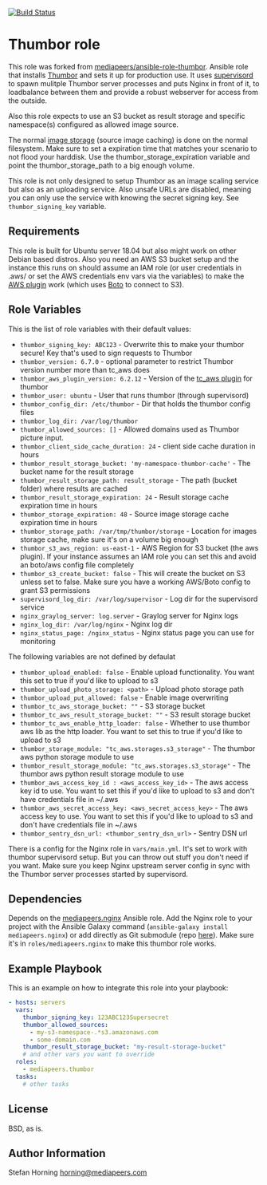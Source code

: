 [![Build Status](https://travis-ci.com/onaio/ansible-thumbor.svg?branch=master)](https://travis-ci.com/onaio/ansible-thumbor)

# Thumbor role
This role was forked from [mediapeers/ansible-role-thumbor](https://github.com/mediapeers/ansible-role-thumbor).
Ansible role that installs [Thumbor](https://github.com/thumbor/thumbor) and sets it up for production use.
It uses [supervisord](http://supervisord.org/) to spawn mulitple Thumbor server processes and puts Nginx in front of it, to loadbalance
between them and provide a robust webserver for access from the outside.

Also this role expects to use an S3 bucket as result storage and specific namespace(s) configured as allowed image source.

The normal [image storage](https://github.com/thumbor/thumbor/wiki/Image-storage) (source image caching) is done on the normal filesystem. Make sure to set a expiration time that matches your
scenario to not flood your harddisk. Use the thumbor_storage_expiration variable and point the thumbor_storage_path to a big enough volume.

This role is not only designed to setup Thumbor as an image scaling service but also as an uploading service.
Also unsafe URLs are disabled, meaning you can only use the service with knowing the secret signing key. See `thumbor_signing_key` variable.

## Requirements
This role is built for Ubuntu server 18.04 but also might work on other Debian based distros.
Also you need an AWS S3 bucket setup and the instance this runs on should assume an IAM role (or user credentials in .aws/ or set the AWS credentials env vars via the variables) to make the
[AWS plugin](https://github.com/thumbor-community/aws) work (which uses [Boto](https://boto3.readthedocs.org/en/latest/guide/quickstart.html#configuration) to connect to S3).

## Role Variables
This is the list of role variables with their default values:

* `thumbor_signing_key: ABC123` - Overwrite this to make your thumbor secure! Key that's used to sign requests to Thumbor
* `thumbor_version: 6.7.0` - optional parameter to restrict Thumbor version number more than tc_aws does
* `thumbor_aws_plugin_version: 6.2.12` - Version of the [tc_aws plugin](https://github.com/thumbor-community/aws) for thumbor
* `thumbor_user: ubuntu` - User that runs thumbor (through supervisord)
* `thumbor_config_dir: /etc/thumbor` - Dir that holds the thumbor config files
* `thumbor_log_dir: /var/log/thumbor`
* `thumbor_allowed_sources: []` - Allowed domains used as Thumbor picture input.
* `thumbor_client_side_cache_duration: 24` - client side cache duration in hours
* `thumbor_result_storage_bucket: 'my-namespace-thumbor-cache'` - The bucket name for the result storage
* `thumbor_result_storage_path: result_storage` - The path (bucket folder) where results are cached
* `thumbor_result_storage_expiration: 24` - Result storage cache expiration time in hours
* `thumbor_storage_expiration: 48` - Source image storage cache expiration time in hours
* `thumbor_storage_path: /var/tmp/thumbor/storage` - Location for images storage cache, make sure it's on a volume big enough
* `thumbor_s3_aws_region: us-east-1` - AWS Region for S3 bucket (the aws plugin). If your instance assumes an IAM role you can set this and avoid an boto/aws config file completely
* `thumbor_s3_create_bucket: false` - This will create the bucket on S3 unless set to false. Make sure you have a working AWS/Boto config to grant S3 permissions
* `supervisord_log_dir: /var/log/supervisor` - Log dir for the supervisord service
* `nginx_graylog_server: log.server` - Graylog server for Nginx logs
* `nginx_log_dir: /var/log/nginx` - Nginx log dir
* `nginx_status_page: /nginx_status` - Nginx status page you can use for monitoring

The following variables are not defined by defaulat
* `thumbor_upload_enabled: false` - Enable upload functionality. You want this set to true if you'd like to upload to s3
* `thumbor_upload_photo_storage: <path>` - Upload photo storage path
* `thumbor_upload_put_allowed: false` - Enable image overwriting
* `thumbor_tc_aws_storage_bucket: ""` - S3 storage bucket
* `thumbor_tc_aws_result_storage_bucket: ""` - S3 result storage bucket
* `thumbor_tc_aws_enable_http_loader: false` - Whether to use thumbor aws lib as the http loader. You want to set this to true if you'd like to upload to s3
* `thumbor_storage_module: "tc_aws.storages.s3_storage"` - The thumbor aws python storage module to use
* `thumbor_result_storage_module: "tc_aws.storages.s3_storage"` - The thumbor aws python result storage module to use
* `thumbor_aws_access_key_id : <aws_access_key_id>` - The aws access key id to use. You want to set this if you'd like to upload to s3 and don't have credentials file in ~/.aws
* `thumbor_aws_secret_access_key: <aws_secret_access_key>`  - The aws access key to use. You want to set this if you'd like to upload to s3 and don't have credentials file in ~/.aws
* `thumbor_sentry_dsn_url: <thumbor_sentry_dsn_url>` - Sentry DSN url

There is a config for the Nginx role in `vars/main.yml`. It's set to work with thumbor supervisord setup. But you can throw out stuff you don't
need if you want. Make sure you keep Nginx upstream server config in sync with the Thumbor server processes started by supervisord.

## Dependencies
Depends on the [mediapeers.nginx](https://galaxy.ansible.com/mediapeers/nginx/) Ansible role. Add the Nginx role to your project
with the Ansible Galaxy command (`ansible-galaxy install mediapeers.nginx`) or add directly as Git submodule (repo [here](https://github.com/mediapeers/ansible-role-nginx)).
Make sure it's in `roles/mediapeers.nginx` to make this thumbor role works.

## Example Playbook
This is an example on how to integrate this role into your playbook:
```yaml
- hosts: servers
  vars:
    thumbor_signing_key: 123ABC123Supersecret
    thumbor_allowed_sources:
      - my-s3-namespace-.*s3.amazonaws.com
      - some-domain.com
    thumbor_result_storage_bucket: "my-result-storage-bucket"
    # and other vars you want to override
  roles:
    - mediapeers.thumbor
  tasks:
    # other tasks
```

## License
BSD, as is.

## Author Information
Stefan Horning <horning@mediapeers.com>
